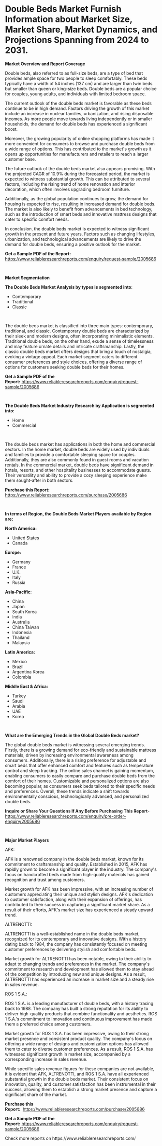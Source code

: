 <p><h1>Double Beds Market Furnish Information about Market Size, Market Share, Market Dynamics, and Projections Spanning from 2024 to 2031.</h1></p><p><strong>Market Overview and Report Coverage</strong></p>
<p><p>Double beds, also referred to as full-size beds, are a type of bed that provides ample space for two people to sleep comfortably. These beds typically have a width of 54 inches (137 cm) and are larger than twin beds but smaller than queen or king-size beds. Double beds are a popular choice for couples, young adults, and individuals with limited bedroom space.</p><p>The current outlook of the double beds market is favorable as these beds continue to be in high demand. Factors driving the growth of this market include an increase in nuclear families, urbanization, and rising disposable incomes. As more people move towards living independently or in smaller households, the demand for double beds has experienced a significant boost.</p><p>Moreover, the growing popularity of online shopping platforms has made it more convenient for consumers to browse and purchase double beds from a wide range of options. This has contributed to the market's growth as it opens up opportunities for manufacturers and retailers to reach a larger customer base.</p><p>The future outlook of the double beds market also appears promising. With the projected CAGR of 10.9% during the forecasted period, the market is expected to witness substantial growth. This can be attributed to several factors, including the rising trend of home renovation and interior decoration, which often involves upgrading bedroom furniture.</p><p>Additionally, as the global population continues to grow, the demand for housing is expected to rise, resulting in increased demand for double beds. The market is also likely to benefit from advancements in bed technology, such as the introduction of smart beds and innovative mattress designs that cater to specific comfort needs.</p><p>In conclusion, the double beds market is expected to witness significant growth in the present and future years. Factors such as changing lifestyles, urbanization, and technological advancements are likely to drive the demand for double beds, ensuring a positive outlook for the market.</p></p>
<p><strong>Get a Sample PDF of the Report:</strong> <a href="https://www.reliableresearchreports.com/enquiry/request-sample/2005686">https://www.reliableresearchreports.com/enquiry/request-sample/2005686</a></p>
<p>&nbsp;</p>
<p><strong>Market Segmentation</strong></p>
<p><strong>The Double Beds Market Analysis by types is segmented into:</strong></p>
<p><ul><li>Contemporary</li><li>Traditional</li><li>Classic</li></ul></p>
<p>&nbsp;</p>
<p><p>The double beds market is classified into three main types: contemporary, traditional, and classic. Contemporary double beds are characterized by their sleek and modern designs, often incorporating minimalistic elements. Traditional double beds, on the other hand, exude a sense of timelessness and may feature ornate details and intricate craftsmanship. Lastly, the classic double beds market offers designs that bring a touch of nostalgia, evoking a vintage appeal. Each market segment caters to different consumer preferences and style choices, offering a diverse range of options for customers seeking double beds for their homes.</p></p>
<p><strong>Get a Sample PDF of the Report:</strong>&nbsp;<a href="https://www.reliableresearchreports.com/enquiry/request-sample/2005686">https://www.reliableresearchreports.com/enquiry/request-sample/2005686</a></p>
<p>&nbsp;</p>
<p><strong>The Double Beds Market Industry Research by Application is segmented into:</strong></p>
<p><ul><li>Home</li><li>Commercial</li></ul></p>
<p>&nbsp;</p>
<p><p>The double beds market has applications in both the home and commercial sectors. In the home market, double beds are widely used by individuals and families to provide a comfortable sleeping space for couples. Additionally, they are also commonly found in guest rooms and vacation rentals. In the commercial market, double beds have significant demand in hotels, resorts, and other hospitality businesses to accommodate guests. Their versatility and ability to provide a cozy sleeping experience make them sought-after in both sectors.</p></p>
<p><strong>Purchase this Report:</strong>&nbsp; <a href="https://www.reliableresearchreports.com/purchase/2005686">https://www.reliableresearchreports.com/purchase/2005686</a></p>
<p>&nbsp;</p>
<p><strong>In terms of Region, the Double Beds Market Players available by Region are:</strong></p>
<p>
    <p> <strong> North America: </strong>
        <ul>
            <li>United States</li>
            <li>Canada</li>
        </ul>
        </p> 
    <p> <strong> Europe: </strong>
        <ul>
            <li>Germany</li>
            <li>France</li>
            <li>U.K.</li>
            <li>Italy</li>
            <li>Russia</li>
        </ul>
        </p> 
    <p> <strong> Asia-Pacific: </strong>
        <ul>
            <li>China</li>
            <li>Japan</li>
            <li>South Korea</li>
            <li>India</li>
            <li>Australia</li>
            <li>China Taiwan</li>
            <li>Indonesia</li>
            <li>Thailand</li>
            <li>Malaysia</li>
        </ul>
        </p> 
    <p> <strong> Latin America: </strong>
        <ul>
            <li>Mexico</li>
            <li>Brazil</li>
            <li>Argentina Korea</li>
            <li>Colombia</li>
        </ul>
        </p> 
    <p> <strong> Middle East & Africa: </strong>
        <ul>
            <li>Turkey</li>
            <li>Saudi</li>
            <li>Arabia</li>
            <li>UAE</li>
            <li>Korea</li>
        </ul>
    </p>
    </p>
<p>&nbsp;</p>
<p><strong>What are the Emerging Trends in the Global Double Beds market?</strong></p>
<p><p>The global double beds market is witnessing several emerging trends. Firstly, there is a growing demand for eco-friendly and sustainable mattress materials, driven by increasing environmental awareness among consumers. Additionally, there is a rising preference for adjustable and smart beds that offer enhanced comfort and features such as temperature control and sleep tracking. The online sales channel is gaining momentum, enabling consumers to easily compare and purchase double beds from the comfort of their homes. Customizable and personalized options are also becoming popular, as consumers seek beds tailored to their specific needs and preferences. Overall, these trends indicate a shift towards environmentally conscious, technologically advanced, and personalized double beds.</p></p>
<p><strong>Inquire or Share Your Questions If Any Before Purchasing This Report</strong>- <a href="https://www.reliableresearchreports.com/enquiry/pre-order-enquiry/2005686">https://www.reliableresearchreports.com/enquiry/pre-order-enquiry/2005686</a></p>
<p>&nbsp;</p>
<p><strong>Major Market Players</strong></p>
<p><p>AFK:</p><p>AFK is a renowned company in the double beds market, known for its commitment to craftsmanship and quality. Established in 2015, AFK has rapidly grown to become a significant player in the industry. The company's focus on handcrafted beds made from high-quality materials has gained recognition and trust among customers.</p><p>Market growth for AFK has been impressive, with an increasing number of customers appreciating their unique and stylish designs. AFK's dedication to customer satisfaction, along with their expansion of offerings, has contributed to their success in capturing a significant market share. As a result of their efforts, AFK's market size has experienced a steady upward trend.</p><p>ALTRENOTTI:</p><p>ALTRENOTTI is a well-established name in the double beds market, recognized for its contemporary and innovative designs. With a history dating back to 1984, the company has consistently focused on meeting customer preferences by delivering stylish and comfortable beds.</p><p>Market growth for ALTRENOTTI has been notable, owing to their ability to adapt to changing trends and preferences in the market. The company's commitment to research and development has allowed them to stay ahead of the competition by introducing new and unique designs. As a result, ALTRENOTTI has experienced an increase in market size and a steady rise in sales revenue.</p><p>ROS 1 S.A.:</p><p>ROS 1 S.A. is a leading manufacturer of double beds, with a history tracing back to 1988. The company has built a strong reputation for its ability to deliver high-quality products that combine functionality and aesthetics. ROS 1 S.A.'s commitment to innovation and continuous improvement has made them a preferred choice among customers.</p><p>Market growth for ROS 1 S.A. has been impressive, owing to their strong market presence and consistent product quality. The company's focus on offering a wide range of designs and customization options has allowed them to cater to diverse customer preferences. As a result, ROS 1 S.A. has witnessed significant growth in market size, accompanied by a corresponding increase in sales revenue.</p><p>While specific sales revenue figures for these companies are not available, it is evident that AFK, ALTRENOTTI, and ROS 1 S.A. have all experienced substantial growth in the double beds market. Their consistent focus on innovation, quality, and customer satisfaction has been instrumental in their success, allowing them to establish a strong market presence and capture a significant share of the market.</p></p>
<p><strong>Purchase this Report:</strong>&nbsp;&nbsp;<a href="https://www.reliableresearchreports.com/purchase/2005686">https://www.reliableresearchreports.com/purchase/2005686</a></p>
<p></p>
<p><strong>Get a Sample PDF of the Report:</strong>&nbsp;<a href="https://www.reliableresearchreports.com/enquiry/request-sample/2005686">https://www.reliableresearchreports.com/enquiry/request-sample/2005686</a></p>
<p>Check more reports on https://www.reliableresearchreports.com/</p>